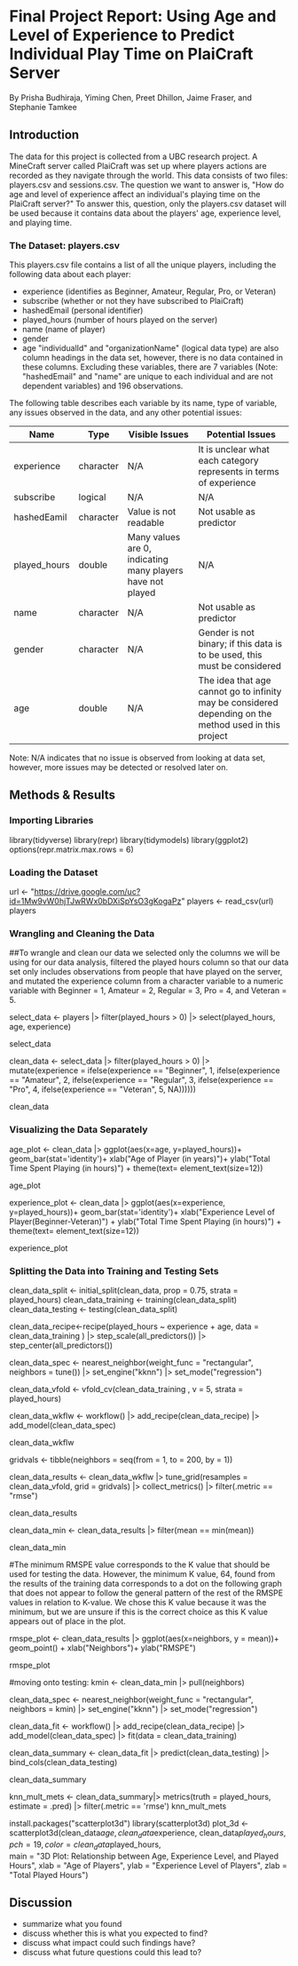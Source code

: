
# Final Project Report: Using Age and Level of Experience to Predict Individual Play Time on PlaiCraft Server

By Prisha Budhiraja, Yiming Chen, Preet Dhillon,  Jaime Fraser, and Stephanie Tamkee

## Introduction

The data for this project is collected from a UBC research project. A MineCraft server called PlaiCraft was set up where players actions are recorded as they navigate through the world. This data consists of two files: players.csv and sessions.csv. The question we want to answer is, "How do age and level of experience affect an individual's playing time on the PlaiCraft server?" To answer this, question, only the players.csv dataset will be used because it contains data about the players' age, experience level, and playing time.

### The Dataset: players.csv
This players.csv file contains a list of all the unique players, including the following data about each player:
 - experience (identifies as Beginner, Amateur, Regular, Pro, or Veteran)
 - subscribe (whether or not they have subscribed to PlaiCraft)
 - hashedEmail (personal identifier)
 - played_hours (number of hours played on the server)
 - name (name of player)
 - gender
 - age
"individualId" and "organizationName" (logical data type) are also column headings in the data set, however, there is no data contained in these columns. Excluding these variables, there are 7 variables (Note: "hashedEmail" and "name" are unique to each individual and are not dependent variables) and 196 observations.


The following table describes each variable by its name, type of variable, any issues observed in the data, and any other potential issues:
   
|     Name     |    Type   |  Visible Issues  |  Potential Issues  |
| ------------ | --------- | ---------------- | ------------------ |
|  experience  | character | N/A              | It is unclear what each category represents in terms of experience |
|  subscribe   | logical   | N/A              | N/A                |
| hashedEamil  | character | Value is not readable              | Not usable as predictor                |
| played_hours | double    | Many values are 0, indicating many players have not played | N/A |
|     name     | character | N/A| Not usable as predictor                |
|    gender    | character | N/A              | Gender is not binary; if this data is to be used, this must be considered |
|      age     | double    | N/A              | The idea that age cannot go to infinity may be considered depending on the method used in this project |

Note: N/A indicates that no issue is observed from looking at data set, however, more issues may be detected or resolved later on.

## Methods & Results

### Importing Libraries

library(tidyverse)
library(repr)
library(tidymodels)
library(ggplot2)
options(repr.matrix.max.rows = 6)

### Loading the Dataset

url <- "https://drive.google.com/uc?id=1Mw9vW0hjTJwRWx0bDXiSpYsO3gKogaPz"
players <- read_csv(url)
players

### Wrangling and Cleaning the Data

##To wrangle and clean our data we selected only the columns we will be using for our data analysis, filtered the played hours column so that our data set only includes observations from people that have played on the server, and mutated the experience column from a character variable to a numeric variable with Beginner = 1, Amateur = 2, Regular = 3, Pro = 4, and Veteran = 5.

select_data <- players |> 
    filter(played_hours > 0) |>
    select(played_hours, age, experience)
    
select_data

clean_data <- select_data |>
  filter(played_hours > 0) |>  
  mutate(experience = ifelse(experience == "Beginner", 1,
                              ifelse(experience == "Amateur", 2,
                              ifelse(experience == "Regular", 3,
                              ifelse(experience == "Pro", 4,
                              ifelse(experience == "Veteran", 5, NA))))))

clean_data

### Visualizing the Data Separately

age_plot <- clean_data |>
                ggplot(aes(x=age, y=played_hours))+
                geom_bar(stat='identity')+
                xlab("Age of Player (in years)")+
                ylab("Total Time Spent Playing (in hours)") +
                 theme(text= element_text(size=12))
          
age_plot

experience_plot <- clean_data |>
                    ggplot(aes(x=experience, y=played_hours))+
                    geom_bar(stat='identity')+
                    xlab("Experience Level of Player(Beginner-Veteran)") +
                    ylab("Total Time Spent Playing (in hours)") +
                    theme(text= element_text(size=12))

experience_plot  

### Splitting the Data into Training and Testing Sets

clean_data_split <- initial_split(clean_data, prop = 0.75, strata = played_hours)
clean_data_training <- training(clean_data_split)
clean_data_testing <- testing(clean_data_split)

clean_data_recipe<-recipe(played_hours ~ experience + age, data = clean_data_training ) |>
  step_scale(all_predictors()) |>
  step_center(all_predictors())

clean_data_spec <- nearest_neighbor(weight_func = "rectangular",
                              neighbors = tune()) |>
  set_engine("kknn") |>
  set_mode("regression")

clean_data_vfold <- vfold_cv(clean_data_training , v = 5, strata = played_hours)

clean_data_wkflw <- workflow() |>
  add_recipe(clean_data_recipe) |>
  add_model(clean_data_spec)
  
clean_data_wkflw

gridvals <- tibble(neighbors = seq(from = 1, to = 200, by = 1))

clean_data_results <- clean_data_wkflw |>
  tune_grid(resamples = clean_data_vfold, grid = gridvals) |>
  collect_metrics() |>
  filter(.metric == "rmse")
  
clean_data_results

clean_data_min <- clean_data_results |>
  filter(mean == min(mean))
  
clean_data_min

#The minimum RMSPE value corresponds to the K value that should be used for testing the data. However, the minimum K value, 64, found from the results of the training data corresponds to a dot on the following graph that does not appear to follow the general pattern of the rest of the RMSPE values in relation to K-value. We chose this K value because it was the minimum, but we are unsure if this is the correct choice as this K value appears out of place in the plot.

rmspe_plot <- clean_data_results |>
    ggplot(aes(x=neighbors, y = mean))+
    geom_point() +
    xlab("Neighbors")+
    ylab("RMSPE")
    
rmspe_plot

#moving onto testing: 
kmin <- clean_data_min |> pull(neighbors)

clean_data_spec <- nearest_neighbor(weight_func = "rectangular", neighbors = kmin) |>
  set_engine("kknn") |>
  set_mode("regression")

clean_data_fit <- workflow() |>
  add_recipe(clean_data_recipe) |>
  add_model(clean_data_spec) |>
  fit(data = clean_data_training)

clean_data_summary <- clean_data_fit |>
  predict(clean_data_testing) |>
  bind_cols(clean_data_testing)
  
clean_data_summary


knn_mult_mets <- clean_data_summary|> 
  metrics(truth = played_hours, estimate = .pred) |>
  filter(.metric == 'rmse')
knn_mult_mets

install.packages("scatterplot3d")
library(scatterplot3d)
plot_3d <- scatterplot3d(clean_data$age, 
                         clean_data$experience, 
                         clean_data$played_hours, 
                         pch = 19,             
                         color = clean_data$played_hours,  
                         main = "3D Plot: Relationship between Age, Experience Level, and Played Hours",
                         xlab = "Age of Players",
                         ylab = "Experience Level of Players",
                         zlab = "Total Played Hours")
## Discussion

- summarize what you found
- discuss whether this is what you expected to find?
- discuss what impact could such findings have?
- discuss what future questions could this lead to?


